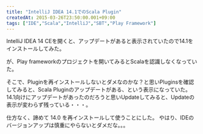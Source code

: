 ```yaml
---
title: "IntelliJ IDEA 14.1でのScala Plugin"
createdAt: 2015-03-26T23:50:00.001+09:00
tags: ["IDE","Scala","IntelliJ","SBT","Play Framework"]
---
```

IntelliJ IDEA 14 CEを開くと、アップデートがあると表示されていたので14.1をインストールしてみた。

が、Play frameworkのプロジェクトを開いてみるとScalaを認識しなくなっていた。

そこで、Pluginを再インストールしないとダメなのかな？と思いPluginsを確認してみると、Scala Pluginのアップデートがある、という表示になっていた。
14.1向けにアップデートがあったのだろうと思いUpdateしてみると、Updateの表示が変わらず残っている・・・。

仕方なく、諦めて 14.0 を再インストールして使うことにした。
やはり、IDEのバージョンアップは慎重にやらないとダメだな。。。
